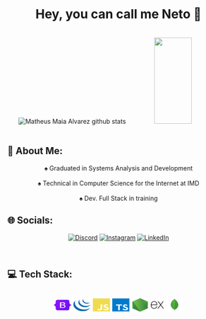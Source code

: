 <div align="center" style="display: inline_block"><br>
  
  <h1> Hey, you can call me Neto 🤟</h1>

<br>
</div>
<div align="center">  
  <img width="49%" height="195px" src="https://github-readme-stats.vercel.app/api?username=EuNetu&show_icons=true&count_private=false&hide_border=true&title_color=5CCDEB&icon_color=5CCDEB&text_color=ffffff&bg_color=0d1117" alt="Matheus Maia Alvarez github stats" /> 
  <img width="41%" height="195px" src="https://github-readme-stats.vercel.app/api/top-langs/?username=EuNetu&layout=compact&hide_border=true&title_color=5CCDEB&text_color=ffffff&bg_color=0d1117&count_private=false" />
  
</div>
<br>
<h2> 🦆 About Me: </h2>
<div  align="center">
  <p>♠️ Graduated in Systems Analysis and Development<br><br>♠️  Technical in Computer Science for the Internet at IMD<br><br>♠️ Dev. Full Stack in training</p>
</div>

## 🌐 Socials:

<div  align="center">
    
  [![Discord](https://img.shields.io/badge/Discord-%237289DA.svg?logo=discord&logoColor=white)](htttps://discord.gg/𝓝𝓮𝓽𝓸#2527) 
  [![Instagram](https://img.shields.io/badge/Instagram-%23E4405F.svg?logo=Instagram&logoColor=white)](https://instagram.com/_eu.neto) 
  [![LinkedIn](https://img.shields.io/badge/LinkedIn-%230077B5.svg?logo=linkedin&logoColor=white)](https://linkedin.com/in/euclides-neto-b467ab19b/) 
      
</div>
<br>

## 💻 Tech Stack:
<div align="center"style="display: inline_block"><br>
<!--   <img align="center" height="30" width="40" src="https://raw.githubusercontent.com/devicons/devicon/master/icons/html5/html5-original.svg">
  <img align="center" height="30" width="40" src="https://raw.githubusercontent.com/devicons/devicon/master/icons/css3/css3-original.svg"> -->
  <img align="center" height="30" width="40" src="https://github.com/devicons/devicon/blob/master/icons/bootstrap/bootstrap-original.svg">
  <img align="center" height="30" width="40" src="https://github.com/devicons/devicon/blob/master/icons/jquery/jquery-original.svg" />
  <img align="center" height="30" width="40" src="https://raw.githubusercontent.com/devicons/devicon/master/icons/javascript/javascript-plain.svg">
  <img align="center" height="30" width="40" src="https://raw.githubusercontent.com/devicons/devicon/master/icons/typescript/typescript-plain.svg">
  <img align="center" height="30" width="40" src="https://github.com/devicons/devicon/blob/master/icons/nodejs/nodejs-original.svg" />
  <img align="center" height="30" src="https://github.com/devicons/devicon/blob/master/icons/express/express-original.svg" />
<!--   <img align="center" height="30" width="40" src="https://github.com/devicons/devicon/blob/master/icons/mysql/mysql-plain.svg" /> -->
  <img align="center" height="30" width="40" src="https://github.com/devicons/devicon/blob/master/icons/mongodb/mongodb-original.svg" />
<!--   <img align="center" height="30" width="40" src="https://raw.githubusercontent.com/devicons/devicon/master/icons/react/react.svg"> -->
</div>
<br>
